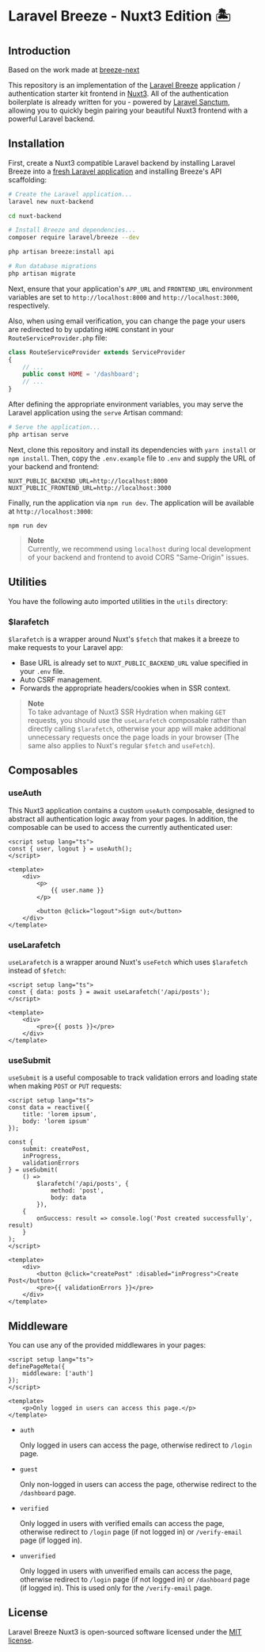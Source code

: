 # Laravel Breeze - Nuxt3 Edition 🏝️

## Introduction

Based on the work made at [breeze-next](https://github.com/laravel/breeze-next)

This repository is an implementation of the [Laravel Breeze](https://laravel.com/docs/starter-kits) application / authentication starter kit frontend in [Nuxt3](https://v3.nuxtjs.org/). All of the authentication boilerplate is already written for you - powered by [Laravel Sanctum](https://laravel.com/docs/sanctum), allowing you to quickly begin pairing your beautiful Nuxt3 frontend with a powerful Laravel backend.

## Installation

First, create a Nuxt3 compatible Laravel backend by installing Laravel Breeze into a [fresh Laravel application](https://laravel.com/docs/installation) and installing Breeze's API scaffolding:

```bash
# Create the Laravel application...
laravel new nuxt-backend

cd nuxt-backend

# Install Breeze and dependencies...
composer require laravel/breeze --dev

php artisan breeze:install api

# Run database migrations
php artisan migrate
```

Next, ensure that your application's `APP_URL` and `FRONTEND_URL` environment variables are set to `http://localhost:8000` and `http://localhost:3000`, respectively.

Also, when using email verification, you can change the page your users are redirected to by updating `HOME` constant in your `RouteServiceProvider.php` file:

```php
class RouteServiceProvider extends ServiceProvider
{
    // ...
    public const HOME = '/dashboard';
    // ...
}
```

After defining the appropriate environment variables, you may serve the Laravel application using the `serve` Artisan command:

```bash
# Serve the application...
php artisan serve
```

Next, clone this repository and install its dependencies with `yarn install` or `npm install`. Then, copy the `.env.example` file to `.env` and supply the URL of your backend and frontend:

```
NUXT_PUBLIC_BACKEND_URL=http://localhost:8000
NUXT_PUBLIC_FRONTEND_URL=http://localhost:3000
```

Finally, run the application via `npm run dev`. The application will be available at `http://localhost:3000`:

```
npm run dev
```

> **Note**  
> Currently, we recommend using `localhost` during local development of your backend and frontend to avoid CORS "Same-Origin" issues.

## Utilities

You have the following auto imported utilities in the `utils` directory:

### $larafetch

`$larafetch` is a wrapper around Nuxt's `$fetch` that makes it a breeze to make requests to your Laravel app:

-   Base URL is already set to `NUXT_PUBLIC_BACKEND_URL` value specified in your `.env` file.
-   Auto CSRF management.
-   Forwards the appropriate headers/cookies when in SSR context.

> **Note**  
> To take advantage of Nuxt3 SSR Hydration when making `GET` requests, you should use the `useLarafetch` composable rather than directly calling `$larafetch`, otherwise your app will make additional unnecessary requests once the page loads in your browser (The same also applies to Nuxt's regular `$fetch` and `useFetch`).

## Composables

### useAuth

This Nuxt3 application contains a custom `useAuth` composable, designed to abstract all authentication logic away from your pages. In addition, the composable can be used to access the currently authenticated user:

```vue
<script setup lang="ts">
const { user, logout } = useAuth();
</script>

<template>
	<div>
		<p>
			{{ user.name }}
		</p>

		<button @click="logout">Sign out</button>
	</div>
</template>
```

### useLarafetch

`useLarafetch` is a wrapper around Nuxt's `useFetch` which uses `$larafetch` instead of `$fetch`:

```vue
<script setup lang="ts">
const { data: posts } = await useLarafetch('/api/posts');
</script>

<template>
	<div>
		<pre>{{ posts }}</pre>
	</div>
</template>
```

### useSubmit

`useSubmit` is a useful composable to track validation errors and loading state when making `POST` or `PUT` requests:

```vue
<script setup lang="ts">
const data = reactive({
	title: 'lorem ipsum',
	body: 'lorem ipsum'
});

const {
	submit: createPost,
	inProgress,
	validationErrors
} = useSubmit(
	() =>
		$larafetch('/api/posts', {
			method: 'post',
			body: data
		}),
	{
		onSuccess: result => console.log('Post created successfully', result)
	}
);
</script>

<template>
	<div>
		<button @click="createPost" :disabled="inProgress">Create Post</button>
		<pre>{{ validationErrors }}</pre>
	</div>
</template>
```

## Middleware

You can use any of the provided middlewares in your pages:

```vue
<script setup lang="ts">
definePageMeta({
	middleware: ['auth']
});
</script>

<template>
	<p>Only logged in users can access this page.</p>
</template>
```

-   `auth`

    Only logged in users can access the page, otherwise redirect to `/login` page.

-   `guest`

    Only non-logged in users can access the page, otherwise redirect to the `/dashboard` page.

-   `verified`

    Only logged in users with verified emails can access the page, otherwise redirect to `/login` page (if not logged in) or `/verify-email` page (if logged in).

-   `unverified`

    Only logged in users with unverified emails can access the page, otherwise redirect to `/login` page (if not logged in) or `/dashboard` page (if logged in). This is used only for the `/verify-email` page.

## License

Laravel Breeze Nuxt3 is open-sourced software licensed under the [MIT license](LICENSE.md).
